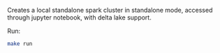Creates a local standalone spark cluster in standalone mode, accessed through jupyter notebook, with delta lake support.

Run:

```bash
make run
```